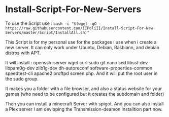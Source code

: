 # Install-Script-For-New-Servers
To use the Script use :
`bash -c "$(wget -qO - https://raw.githubusercontent.com/IIPoliII/Install-Script-For-New-Servers/master/Script/InstallAll.sh)"`

This Script is for my personal use for the packages i use when i create a new server.
It can only work under Ubuntu, Debian, Rasbiann, and debian distros with APT.

It will install : openssh-server wget curl sudo git nano sed libssl-dev libpam0g-dev zlib1g-dev dh-autoreconf software-properties-common speedtest-cli apache2 proftpd screen php.
And it will put the root user in the sudo group.

It makes you a folder with a file browser, and also a status website for your games (who need to be configured but it creates the subdomain and folder)

Then you can install a minecraft Server with spigot.
And you can also install a Plex server
I am devloping the Transmission-deamon installtion part now.
